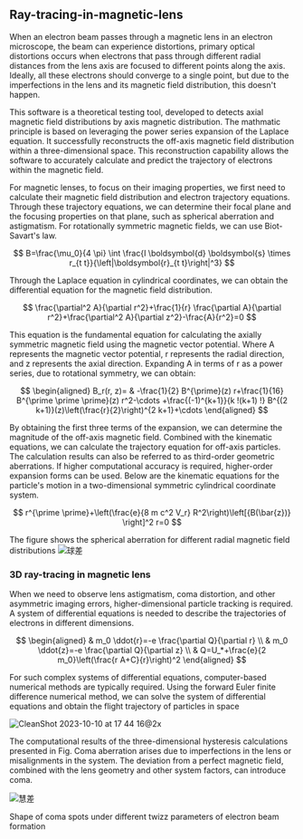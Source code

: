 ## Ray-tracing-in-magnetic-lens

When an electron beam passes through a magnetic lens in an electron microscope, the beam can experience distortions, primary optical distortions occurs when electrons that pass through different radial distances from the lens axis are focused to different points along the axis. Ideally, all these electrons should converge to a single point, but due to the imperfections in the lens and its magnetic field distribution, this doesn't happen.

This software is a theoretical testing tool, developed to detects axial magnetic field distributions by axis magnetic distribution. The mathmatic principle is based on leveraging the power series expansion of the Laplace equation. It successfully reconstructs the off-axis magnetic field distribution within a three-dimensional space. This reconstruction capability allows the software to accurately calculate and predict the trajectory of electrons within the magnetic field.

For magnetic lenses, to focus on their imaging properties, we first need to calculate their magnetic field distribution and electron trajectory equations. Through these trajectory equations, we can determine their focal plane and the focusing properties on that plane, such as spherical aberration and astigmatism. For rotationally symmetric magnetic fields, we can use Biot-Savart's law.

$$
B=\frac{\mu_0}{4 \pi} \int \frac{I \boldsymbol{d} \boldsymbol{s} \times r_{t t}}{\left|\boldsymbol{r}_{t t}\right|^3}
$$

Through the Laplace equation in cylindrical coordinates, we can obtain the differential equation for the magnetic field distribution.

$$
\frac{\partial^2 A}{\partial r^2}+\frac{1}{r} \frac{\partial A}{\partial r^2}+\frac{\partial^2 A}{\partial z^2}-\frac{A}{r^2}=0
$$

This equation is the fundamental equation for calculating the axially symmetric magnetic field using the magnetic vector potential. Where A represents the magnetic vector potential, r represents the radial direction, and z represents the axial direction. Expanding A in terms of r as a power series, due to rotational symmetry, we can obtain:

$$
\begin{aligned}
B_r(r, z)= & -\frac{1}{2} B^{\prime}(z) r+\frac{1}{16} B^{\prime \prime \prime}(z) r^2-\cdots  +\frac{(-1)^{k+1}}{k !(k+1) !} B^{(2 k+1)}(z)\left(\frac{r}{2}\right)^{2 k+1}+\cdots
\end{aligned}
$$

By obtaining the first three terms of the expansion, we can determine the magnitude of the off-axis magnetic field. Combined with the kinematic equations, we can calculate the trajectory equation for off-axis particles. The calculation results can also be referred to as third-order geometric aberrations. If higher computational accuracy is required, higher-order expansion forms can be used. Below are the kinematic equations for the particle's motion in a two-dimensional symmetric cylindrical coordinate system.

$$
r^{\prime \prime}+\left(\frac{e}{8 m c^2 V_r} R^2\right)\left[{B(\bar{z})} \right]^2 r=0
$$

The figure shows the spherical aberration for different radial magnetic field distributions
![球差](https://github.com/Daiyaoxu/Ray-tracing-in-magnetic-lens/assets/130887176/d6e84577-d9c0-498f-b644-d898a0751366)



### 3D ray-tracing in magnetic lens 

When we need to observe lens astigmatism, coma distortion, and other asymmetric imaging errors, higher-dimensional particle tracking is required. A system of differential equations is needed to describe the trajectories of electrons in different dimensions.

$$
\begin{aligned}
& m_0 \ddot{r}=-e \frac{\partial Q}{\partial r} \\
& m_0 \ddot{z}=-e \frac{\partial Q}{\partial z} \\
& Q=U_*+\frac{e}{2 m_0}\left(\frac{r A+C}{r}\right)^2
\end{aligned}
$$

For such complex systems of differential equations, computer-based numerical methods are typically required. Using the forward Euler finite difference numerical method, we can solve the system of differential equations and obtain the flight trajectory of particles in space

![CleanShot 2023-10-10 at 17 44 16@2x](https://github.com/Daiyaoxu/Ray-tracing-in-magnetic-lens/assets/130887176/4459aeb8-b7bf-4cdb-9dbc-c145ee6e687d)


The computational results of the three-dimensional hysteresis calculations presented in Fig. Coma aberration arises due to imperfections in the lens or misalignments in the system. The deviation from a perfect magnetic field, combined with the lens geometry and other system factors, can introduce coma.

![慧差](https://github.com/Daiyaoxu/Ray-tracing-in-magnetic-lens/assets/130887176/8052d1b9-7063-4157-b91c-30158d3c92f7)

Shape of coma spots under different twizz parameters of electron beam formation

